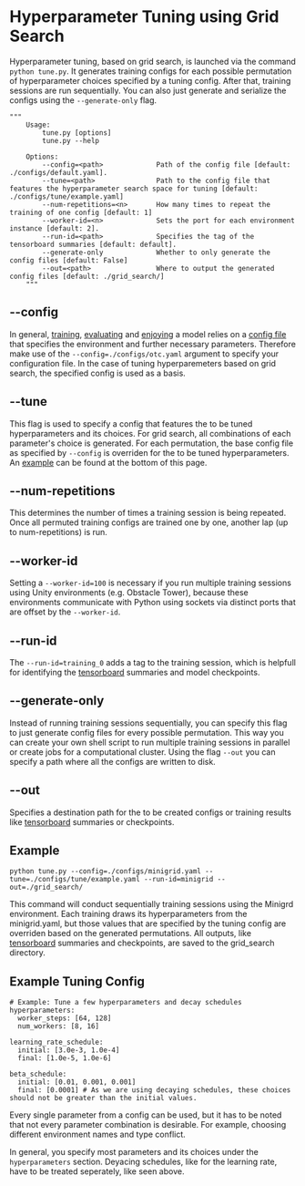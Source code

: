 # Hyperparameter Tuning using Grid Search

Hyperparameter tuning, based on grid search, is launched via the command `python tune.py`.
It generates training configs for each possible permutation of hyperparameter choices specified by a tuning config.
After that, training sessions are run sequentially.
You can also just generate and serialize the configs using the `--generate-only` flag.

```
"""
    Usage:
        tune.py [options]
        tune.py --help

    Options:
        --config=<path>             Path of the config file [default: ./configs/default.yaml].
        --tune=<path>               Path to the config file that features the hyperparameter search space for tuning [default: ./configs/tune/example.yaml]
        --num-repetitions=<n>       How many times to repeat the training of one config [default: 1]
        --worker-id=<n>             Sets the port for each environment instance [default: 2].
        --run-id=<path>             Specifies the tag of the tensorboard summaries [default: default].
        --generate-only             Whether to only generate the config files [default: False]
        --out=<path>                Where to output the generated config files [default: ./grid_search/]
    """
```

## --config
In general, [training](training.md), [evaluating](evaluation.md) and [enjoying](enjoy.md) a model relies on a [config file](configuration.md) that specifies the environment and further necessary parameters.
Therefore make use of the `--config=./configs/otc.yaml` argument to specify your configuration file.
In the case of tuning hyperparemeters based on grid search, the specified config is used as a basis.

## --tune
This flag is used to specify a config that features the to be tuned hyperparameters and its choices.
For grid search, all combinations of each parameter's choice is generated.
For each permutation, the base config file as specified by `--config` is overriden for the to be tuned hyperparameters.
An [example](#example-tuning-config) can be found at the bottom of this page.

## --num-repetitions
This determines the number of times a training session is being repeated.
Once all permuted training configs are trained one by one, another lap (up to num-repetitions) is run.

## --worker-id
Setting a `--worker-id=100` is necessary if you run multiple training sessions using Unity environments (e.g. Obstacle Tower), because these environments communicate with Python using sockets via distinct ports that are offset by the `--worker-id`.

## --run-id
The `--run-id=training_0` adds a tag to the training session, which is helpfull for identifying the [tensorboard](tensorboard.md) summaries and model checkpoints.

## --generate-only
Instead of running training sessions sequentially, you can specify this flag to just generate config files for every possible permutation.
This way you can create your own shell script to run multiple training sessions in parallel or create jobs for a computational cluster.
Using the flag `--out` you can specify a path where all the configs are written to disk.

## --out
Specifies a destination path for the to be created configs or training results like [tensorboard](tensorboard.md) summaries or checkpoints.

## Example

```
python tune.py --config=./configs/minigrid.yaml --tune=./configs/tune/example.yaml --run-id=minigrid --out=./grid_search/
```

This command will conduct sequentially training sessions using the Minigrd environment. Each training draws its hyperparameters from the minigrid.yaml, but those values that are specified by the tuning config are overriden based on the generated permutations. All outputs, like [tensorboard](tensorboard.md) summaries and checkpoints, are saved to the grid_search directory.

## Example Tuning Config

```
# Example: Tune a few hyperparameters and decay schedules
hyperparameters:
  worker_steps: [64, 128]
  num_workers: [8, 16]

learning_rate_schedule:
  initial: [3.0e-3, 1.0e-4]
  final: [1.0e-5, 1.0e-6]

beta_schedule:
  initial: [0.01, 0.001, 0.001]
  final: [0.0001] # As we are using decaying schedules, these choices should not be greater than the initial values.
```

Every single parameter from a config can be used, but it has to be noted that not every parameter combination is desirable.
For example, choosing different environment names and type conflict.

In general, you specify most parameters and its choices under the `hyperparameters` section.
Deyacing schedules, like for the learning rate, have to be treated seperately, like seen above.